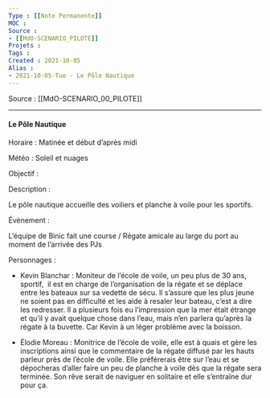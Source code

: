 ```yaml
---
Type : [[Note Permanente]]
MOC : 
Source : 
- [[MdO-SCENARIO_PILOTE]]
Projets :
Tags : 
Created : 2021-10-05
Alias :
- 2021-10-05-Tue - Le Pôle Nautique
---
```


Source : [[MdO-SCENARIO_00_PILOTE]]

***

#### Le Pôle Nautique  
  

Horaire : Matinée et début d’après midi

Météo : Soleil et nuages

Objectif :

Description :

Le pôle nautique accueille des voiliers et planche à voile pour les sportifs. 

Évènement :

L’équipe de Binic fait une course / Régate amicale au large du port au moment de l’arrivée des PJs

Personnages :

-   Kevin Blanchar : Moniteur de l’école de voile, un peu plus de 30 ans, sportif,  il est en charge de l’organisation de la régate et se déplace entre les bateaux sur sa vedette de sécu. Il s’assure que les plus jeune ne soient pas en difficulté et les aide à resaler leur bateau, c’est a dire les redresser. Il a plusieurs fois eu l’impression que la mer était étrange et qu’il y avait quelque chose dans l’eau, mais n’en parlera qu’après la régate à la buvette. Car Kevin à un léger problème avec la boisson.
    
-   Élodie Moreau : Monitrice de l’école de voile, elle est à quais et gère les inscriptions ainsi que le commentaire de la régate diffusé par les hauts parleur près de l’école de voile. Elle préférerais être sur l’eau et se dépocheras d’aller faire un peu de planche à voile dès que la régate sera terminée. Son rêve serait de naviguer en solitaire et elle s’entraîne dur pour ça.
